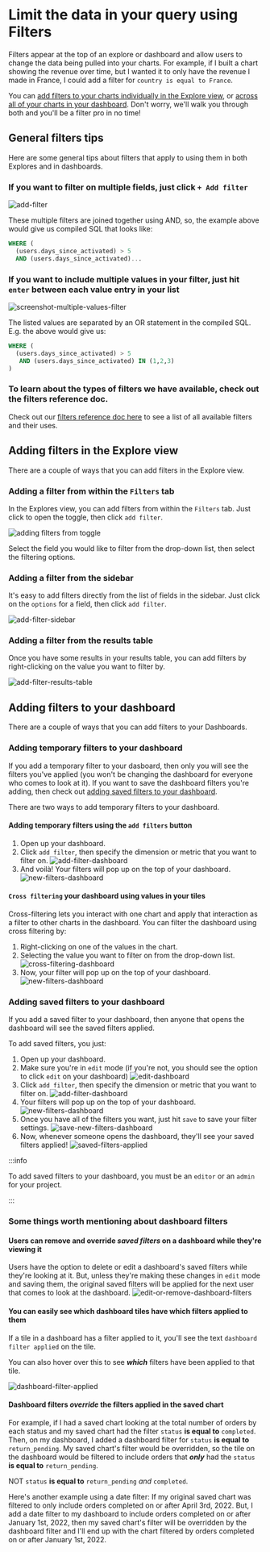 # Limit the data in your query using Filters

Filters appear at the top of an explore or dashboard and allow users to change the data being pulled into your charts. For example, if I built a chart showing the revenue over time, but I wanted it to only have the revenue I made in France, I could add a filter for `country is equal to France`.

You can [add filters to your charts individually in the Explore view](#adding-filters-in-the-explore-view), or [across all of your charts in your dashboard](#adding-filters-to-your-dashboard). Don't worry, we'll walk you through both and you'll be a filter pro in no time!

## General filters tips

Here are some general tips about filters that apply to using them in both Explores and in dashboards.

### If you want to filter on multiple fields, just click `+ Add filter`

![add-filter](assets/add-filter.png)

These multiple filters are joined together using AND, so, the example above would give us compiled SQL that looks like:

```sql
WHERE (
  (users.days_since_activated) > 5
  AND (users.days_since_activated)...
```

### If you want to include multiple values in your filter, just hit `enter` between each value entry in your list

![screenshot-multiple-values-filter](assets/screenshot-multiple-values-filter.png)

The listed values are separated by an OR statement in the compiled SQL. E.g. the above would give us:

```sql
WHERE (
  (users.days_since_activated) > 5
   AND (users.days_since_activated) IN (1,2,3)
)
```

### To learn about the types of filters we have available, check out the filters reference doc.

Check out our [filters reference doc here](https://docs.lightdash.com/references/filters/) to see a list of all available filters and their uses.

## Adding filters in the Explore view

There are a couple of ways that you can add filters in the Explore view.

### Adding a filter from within the `Filters` tab

In the Explores view, you can add filters from within the `Filters` tab. Just click to open the toggle, then click `add filter`.

![adding filters from toggle](./assets/adding-filters-from-toggle-1.png)

Select the field you would like to filter from the drop-down list, then select the filtering options.

### Adding a filter from the sidebar

It's easy to add filters directly from the list of fields in the sidebar. Just click on the `options` for a field, then click `add filter`.

![add-filter-sidebar](assets/add-filter-sidebar.png)

### Adding a filter from the results table

Once you have some results in your results table, you can add filters by right-clicking on the value you want to filter by.

![add-filter-results-table](assets/add-filter-results-table.png)

## Adding filters to your dashboard

There are a couple of ways that you can add filters to your Dashboards.

### Adding temporary filters to your dashboard

If you add a temporary filter to your dasboard, then only you will see the filters you've applied (you won't be changing the dashboard for everyone who comes to look at it). If you want to save the dashboard filters you're adding, then check out [adding saved filters to your dashboard](#adding-saved-filters-to-your-dashboard).

There are two ways to add temporary filters to your dashboard.

#### Adding temporary filters using the `add filters` button

1. Open up your dashboard.
2. Click `add filter`, then specify the dimension or metric that you want to filter on.
![add-filter-dashboard](assets/add-filter-dashboard.png)
3. And voilà! Your filters will pop up on the top of your dashboard.
![new-filters-dashboard](assets/new-filters-dashboard.png)

#### `Cross filtering` your dashboard using values in your tiles

Cross-filtering lets you interact with one chart and apply that interaction as a filter to other charts in the dashboard. You can filter the dashboard using cross filtering by:

1. Right-clicking on one of the values in the chart.
2. Selecting the value you want to filter on from the drop-down list.
![cross-filtering-dashboard](assets/cross-filtering-dashboard.png)
3. Now, your filter will pop up on the top of your dashboard.
![new-filters-dashboard](assets/new-filters-dashboard.png)

### Adding saved filters to your dashboard

If you add a saved filter to your dashboard, then anyone that opens the dashboard will see the saved filters applied.

To add saved filters, you just:

1. Open up your dashboard.
2. Make sure you're in `edit` mode (if you're not, you should see the option to click `edit` on your dashboard)
![edit-dashboard](assets/edit-dashboard.png)
3. Click `add filter`, then specify the dimension or metric that you want to filter on.
![add-filter-dashboard](assets/add-filter-dashboard.png)
4. Your filters will pop up on the top of your dashboard.
![new-filters-dashboard](assets/new-filters-dashboard.png)
5. Once you have all of the filters you want, just hit `save` to save your filter settings.
![save-new-filters-dashboard](assets/save-new-filters-dashboard.png)
6. Now, whenever someone opens the dashboard, they'll see your saved filters applied!
![saved-filters-applied](assets/saved-filters-applied.png)

:::info

To add saved filters to your dashboard, you must be an `editor` or an `admin` for your project.

:::

### Some things worth mentioning about dashboard filters

#### Users can remove and override _saved filters_ on a dashboard while they're viewing it

Users have the option to delete or edit a dashboard's saved filters while they're looking at it. But, unless they're making these changes in `edit` mode and saving them, the original saved filters will be applied for the next user that comes to look at the dashboard.
![edit-or-remove-dashboard-filters](assets/edit-or-remove-dashboard-filters.png)

#### You can easily see which dashboard tiles have which filters applied to them

If a tile in a dashboard has a filter applied to it, you'll see the text `dashboard filter applied` on the tile.

You can also hover over this to see **_which_** filters have been applied to that tile.

![dashboard-filter-applied](assets/dashboard-filter-applied.png)

#### Dashboard filters _override_ the filters applied in the saved chart

For example, if I had a saved chart looking at the total number of orders by each status and my saved chart had the filter `status` **is equal to** `completed`. Then, on my dashboard, I added a dashboard filter for `status` **is equal to** `return_pending`. My saved chart's filter would be overridden, so the tile on the dashboard would be filtered to include orders that **_only_** had the `status` **is equal to** `return_pending`.

NOT `status` **is equal to** `return_pending` _and_ `completed`.

Here's another example using a date filter: If my original saved chart was filtered to only include orders completed on or after April 3rd, 2022. But, I add a date filter to my dashboard to include orders completed on or after January 1st, 2022, then my saved chart's filter will be overridden by the dashboard filter and I'll end up with the chart filtered by orders completed on or after January 1st, 2022.
